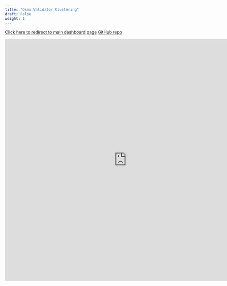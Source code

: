 ```yaml
---
title: "Osmo Validator Clustering"
draft: False
weight: 1
---
```


[Click here to redirect to main dashboard page](https://justintzeji-osmo-prop-streamlit-run-yqvlqt.streamlitapp.com)
[GitHub repo](https://github.com/JustinTzeJi/osmo-prop)

<iframe src="https://justintzeji-osmo-prop-streamlit-run-yqvlqt.streamlitapp.com/?embedded=true" width="800" height="800" frameBorder="0">Your browser does not load iframe</iframe>